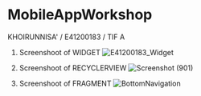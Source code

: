 # MobileAppWorkshop
KHOIRUNNISA' / E41200183 / TIF A

1. Screenshoot of WIDGET
![E41200183_Widget](https://user-images.githubusercontent.com/75185958/135738498-cbd6fde7-bd16-4f67-9b60-b130a16ed609.png)

2. Screenshoot of RECYCLERVIEW
![Screenshot (901)](https://user-images.githubusercontent.com/75185958/136357556-6d2fdda7-7e4a-4597-bdc7-bab3dbd139b0.png)

3. Screenshoot of FRAGMENT
![BottomNavigation](https://user-images.githubusercontent.com/75185958/137036048-4b4828ca-c1fa-45b3-a4c8-6cc026e905f8.jpg)

